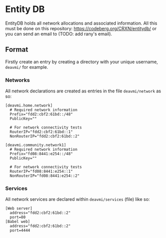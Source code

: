 Entity DB
=========

EntityDB holds all network allocations and associated information. All this must be done on this repository: https://codeberg.org/CRXN/entitydb/ or you can send an email to (TODO: add rany's email).

## Format

Firstly create an entry by creating a directory with your unique username, `deavmi/` for example.

### Networks

All network declarations are created as entries in the file `deavmi/network` as so:

```
[deavmi.home.network]
  # Required network information
  Prefix="fdd2:cbf2:61bd::/48"
  PublicKey=""

  # For network connectivity tests
  RouterIP="fdd2:cbf2:61bd::1"
  NonRouterIP="fdd2:cbf2:61bd::2"

[deavmi.community.network1]
  # Required network information
  Prefix="fd08:8441:e254::/48"
  PublicKey=""

  # For network connectivity tests
  RouterIP="fd08:8441:e254::1"
  NonRouterIP="fd08:8441:e254::2"
```

### Services

All network services are declared within `deavmi/services` (file) like so:

```
[Web server]
  address="fdd2:cbf2:61bd::2"
  port=80
[Babel web]
  address="fdd2:cbf2:61bd::2"
  port=4444
```